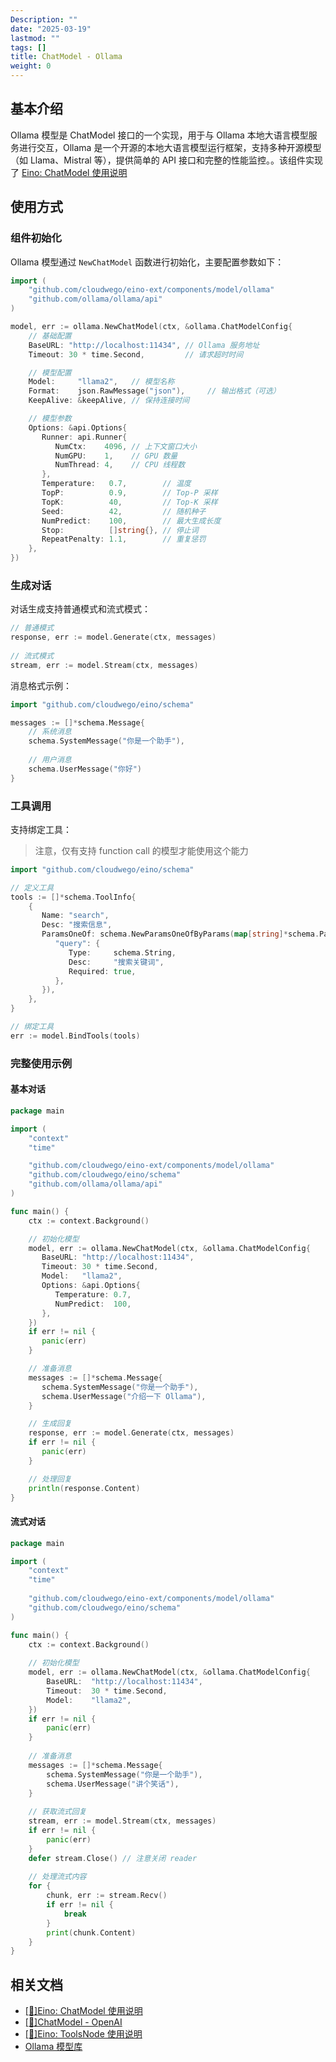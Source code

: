 ```yaml
---
Description: ""
date: "2025-03-19"
lastmod: ""
tags: []
title: ChatModel - Ollama
weight: 0
---
```


## **基本介绍**

Ollama 模型是 ChatModel 接口的一个实现，用于与 Ollama 本地大语言模型服务进行交互，Ollama 是一个开源的本地大语言模型运行框架，支持多种开源模型（如 Llama、Mistral 等），提供简单的 API 接口和完整的性能监控。。该组件实现了 [Eino: ChatModel 使用说明](/zh/docs/eino/core_modules/components/chat_model_guide)

## **使用方式**

### **组件初始化**

Ollama 模型通过 `NewChatModel` 函数进行初始化，主要配置参数如下：

```go
import (
    "github.com/cloudwego/eino-ext/components/model/ollama"
    "github.com/ollama/ollama/api"
)

model, err := ollama.NewChatModel(ctx, &ollama.ChatModelConfig{
    // 基础配置
    BaseURL: "http://localhost:11434", // Ollama 服务地址
    Timeout: 30 * time.Second,         // 请求超时时间

    // 模型配置
    Model:     "llama2",   // 模型名称
    Format:    json.RawMessage("json"),     // 输出格式（可选）
    KeepAlive: &keepAlive, // 保持连接时间

    // 模型参数
    Options: &api.Options{
       Runner: api.Runner{
          NumCtx:    4096, // 上下文窗口大小
          NumGPU:    1,    // GPU 数量
          NumThread: 4,    // CPU 线程数
       },
       Temperature:   0.7,        // 温度
       TopP:          0.9,        // Top-P 采样
       TopK:          40,         // Top-K 采样
       Seed:          42,         // 随机种子
       NumPredict:    100,        // 最大生成长度
       Stop:          []string{}, // 停止词
       RepeatPenalty: 1.1,        // 重复惩罚
    },
})
```

### **生成对话**

对话生成支持普通模式和流式模式：

```go
// 普通模式
response, err := model.Generate(ctx, messages)
    
// 流式模式
stream, err := model.Stream(ctx, messages)
```

消息格式示例：

```go
import "github.com/cloudwego/eino/schema"

messages := []*schema.Message{
    // 系统消息
    schema.SystemMessage("你是一个助手"),
        
    // 用户消息
    schema.UserMessage("你好")
}
```

### **工具调用**

支持绑定工具：

> 注意，仅有支持 function call 的模型才能使用这个能力

```go
import "github.com/cloudwego/eino/schema"

// 定义工具
tools := []*schema.ToolInfo{
    {
       Name: "search",
       Desc: "搜索信息",
       ParamsOneOf: schema.NewParamsOneOfByParams(map[string]*schema.ParameterInfo{
          "query": {
             Type:     schema.String,
             Desc:     "搜索关键词",
             Required: true,
          },
       }),
    },
}

// 绑定工具
err := model.BindTools(tools)
```

### **完整使用示例**

#### **基本对话**

```go
package main

import (
    "context"
    "time"

    "github.com/cloudwego/eino-ext/components/model/ollama"
    "github.com/cloudwego/eino/schema"
    "github.com/ollama/ollama/api"
)

func main() {
    ctx := context.Background()

    // 初始化模型
    model, err := ollama.NewChatModel(ctx, &ollama.ChatModelConfig{
       BaseURL: "http://localhost:11434",
       Timeout: 30 * time.Second,
       Model:   "llama2",
       Options: &api.Options{
          Temperature: 0.7,
          NumPredict:  100,
       },
    })
    if err != nil {
       panic(err)
    }

    // 准备消息
    messages := []*schema.Message{
       schema.SystemMessage("你是一个助手"),
       schema.UserMessage("介绍一下 Ollama"),
    }

    // 生成回复
    response, err := model.Generate(ctx, messages)
    if err != nil {
       panic(err)
    }

    // 处理回复
    println(response.Content)
}
```

#### **流式对话**

```go
package main

import (
    "context"
    "time"
    
    "github.com/cloudwego/eino-ext/components/model/ollama"
    "github.com/cloudwego/eino/schema"
)

func main() {
    ctx := context.Background()
    
    // 初始化模型
    model, err := ollama.NewChatModel(ctx, &ollama.ChatModelConfig{
        BaseURL:  "http://localhost:11434",
        Timeout:  30 * time.Second,
        Model:    "llama2",
    })
    if err != nil {
        panic(err)
    }
    
    // 准备消息
    messages := []*schema.Message{
        schema.SystemMessage("你是一个助手"),
        schema.UserMessage("讲个笑话"),
    }
    
    // 获取流式回复
    stream, err := model.Stream(ctx, messages)
    if err != nil {
        panic(err)
    }
    defer stream.Close() // 注意关闭 reader
    
    // 处理流式内容
    for {
        chunk, err := stream.Recv()
        if err != nil {
            break
        }
        print(chunk.Content)
    }
}
```

## **相关文档**

- [[🚧]Eino: ChatModel 使用说明](/zh/docs/eino/core_modules/components/chat_model_guide)
- [[🚧]ChatModel - OpenAI](/zh/docs/eino/ecosystem_integration/chat_model/chat_model_openai)
- [[🚧]Eino: ToolsNode 使用说明](/zh/docs/eino/core_modules/components/tools_node_guide)
- [Ollama 模型库](https://ollama.ai/library)
